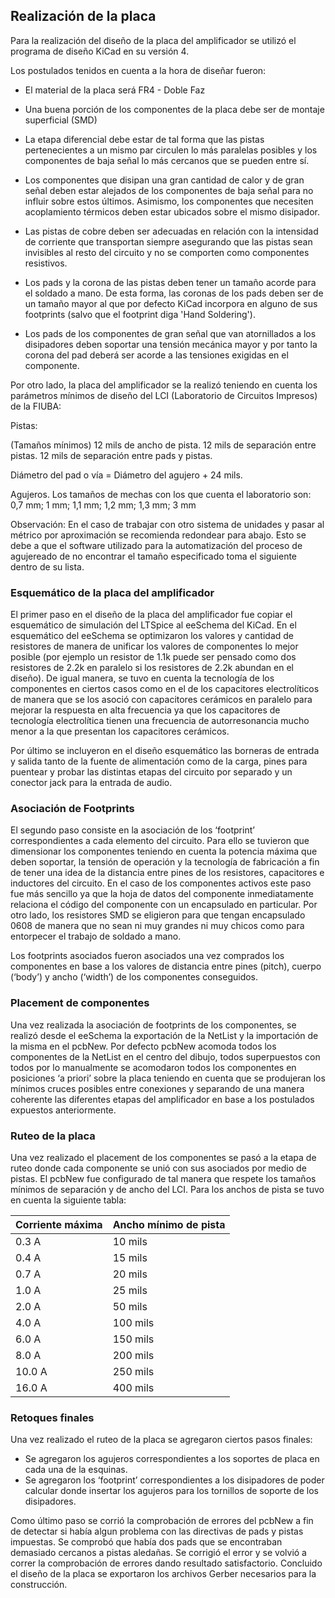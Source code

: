 ## Realización de la placa

Para la realización del diseño de la placa del amplificador se utilizó el programa de diseño KiCad en su versión 4.

 

Los postulados tenidos en cuenta a la hora de diseñar fueron:

  - El material de la placa será FR4 - Doble Faz

  - Una buena porción de los componentes de la placa debe ser de montaje superficial (SMD)

  - La etapa diferencial debe estar de tal forma que las pistas pertenecientes a un mismo par circulen lo más paralelas posibles y los componentes de baja señal lo más cercanos que se pueden entre sí.

  - Los componentes que disipan una gran cantidad de calor y de gran señal deben estar alejados de los componentes de baja señal para no influir sobre estos últimos. Asimismo, los componentes que necesiten acoplamiento térmicos deben estar ubicados sobre el mismo disipador.

  - Las pistas de cobre deben ser adecuadas en relación con la intensidad de corriente que transportan siempre asegurando que las pistas sean invisibles al resto del circuito y no se comporten como componentes resistivos.

  - Los pads y la corona de las pistas deben tener un tamaño acorde para el soldado a mano. De esta forma, las coronas de los pads deben ser de un tamaño mayor al que por defecto KiCad incorpora en alguno de sus footprints (salvo que el footprint diga 'Hand Soldering').

  - Los pads de los componentes de gran señal que van atornillados a los disipadores deben soportar una tensión mecánica mayor y por tanto la corona del pad deberá ser acorde a las tensiones exigidas en el componente.

 

Por otro lado, la placa del amplificador se la realizó teniendo en cuenta los parámetros mínimos de diseño del LCI (Laboratorio de Circuitos Impresos) de la FIUBA:

 

Pistas:

(Tamaños mínimos)
12 mils de ancho de pista.
12 mils de separación entre pistas.
12 mils de separación entre pads y pistas.

Diámetro del pad o vía = Diámetro del agujero + 24 mils.

Agujeros. Los tamaños de mechas con los que cuenta el laboratorio son:
0,7 mm; 1 mm; 1,1 mm; 1,2 mm; 1,3 mm; 3 mm
 
Observación:
En el caso de trabajar con otro sistema de unidades y pasar al métrico por aproximación se recomienda redondear para abajo.
Esto se debe a que el software utilizado para la automatización del proceso de agujereado de no encontrar el tamaño especificado toma el siguiente dentro de su lista.

### Esquemático de la placa del amplificador

El primer paso en el diseño de la placa del amplificador fue copiar el esquemático de simulación del LTSpice al eeSchema del KiCad.
En el esquemático del eeSchema se optimizaron los valores y cantidad de resistores de manera de unificar los valores de componentes lo mejor posible (por ejemplo un resistor de 1.1k puede ser pensado como dos resistores de 2.2k en paralelo si los resistores de 2.2k
abundan en el diseño). De igual manera, se tuvo en cuenta la tecnología de los componentes en ciertos casos como en el de los capacitores electrolíticos de manera que se los asoció con capacitores cerámicos en paralelo para mejorar la respuesta en alta frecuencia ya que los capacitores de tecnología electrolítica tienen una frecuencia de autorresonancia mucho menor a la que presentan los capacitores cerámicos.

Por último se incluyeron en el diseño esquemático las borneras de entrada y salida tanto de la fuente de alimentación como de la carga, pines para puentear y probar las distintas etapas del circuito por separado y un conector jack para la entrada de audio.

### Asociación de Footprints

El segundo paso consiste en la asociación de los ‘footprint’ correspondientes a cada elemento del circuito. Para ello se tuvieron que dimensionar los componentes teniendo en cuenta la potencia máxima que deben soportar, la tensión de operación y la tecnología de fabricación a fin de tener una idea de la distancia entre pines de los resistores, capacitores e inductores del circuito. En el caso de los componentes activos este paso fue más sencillo ya que la hoja de datos del componente inmediatamente relaciona el código del componente con un encapsulado en particular. Por otro lado, los resistores SMD se eligieron para que tengan encapsulado 0608 de manera que no sean ni muy grandes ni muy chicos como para entorpecer el trabajo de soldado a mano.

Los footprints asociados fueron asociados una vez comprados los componentes en base a los valores de distancia entre pines (pitch), cuerpo (‘body’) y ancho (‘width’) de los componentes conseguidos.

### Placement de componentes

Una vez realizada la asociación de footprints de los componentes, se realizó desde el eeSchema la exportación de la NetList y la importación de la misma en el pcbNew.
Por defecto pcbNew acomoda todos los componentes de la NetList en el centro del dibujo, todos superpuestos con todos por lo manualmente se acomodaron todos los componentes en posiciones ‘a priori’ sobre la placa teniendo en cuenta que se produjeran los mínimos cruces posibles entre conexiones y separando de una manera coherente las diferentes etapas del amplificador en base a los postulados expuestos anteriormente.

### Ruteo de la placa

Una vez realizado el placement de los componentes se pasó a la etapa de ruteo donde cada componente se unió con sus asociados por medio de pistas. El pcbNew fue configurado de tal manera que respete los tamaños mínimos de separación y de ancho del LCI. Para los anchos de pista se tuvo en cuenta la siguiente tabla:

| Corriente máxima | Ancho mínimo de pista |
|------------------|-----------------------|
|		0.3 A	   |		10 mils		   |
|       0.4 A      |        15 mils        |
|       0.7 A      |        20 mils        |
|       1.0 A      |     	25 mils        |
|       2.0 A      |        50 mils        |
|       4.0 A      |       100 mils        |
|       6.0 A      |       150 mils        |
|       8.0 A      |       200 mils        |
|      10.0 A      |       250 mils        |
|      16.0 A      |       400 mils        |

### Retoques finales

Una vez realizado el ruteo de la placa se agregaron ciertos pasos finales:
- Se agregaron los agujeros correspondientes a los soportes de placa en cada una de la esquinas.
- Se agregaron los ‘footprint’ correspondientes a los disipadores de poder calcular donde insertar los agujeros para los tornillos de soporte de los disipadores.

Como último paso se corrió la comprobación de errores del pcbNew a fin de detectar si había algun problema con las directivas de pads y pistas impuestas. Se comprobó que había dos pads que se encontraban demasiado cercanos a pistas aledañas. Se corrigió el error y se volvió a correr la comprobación de errores dando resultado satisfactorio.  Concluido el diseño de la placa se exportaron los archivos Gerber necesarios para la construcción.
